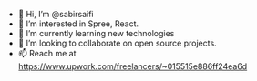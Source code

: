 - 👋 Hi, I’m @sabirsaifi
- 👀 I’m interested in Spree, React.
- 🌱 I’m currently learning new technologies
- 💞️ I’m looking to collaborate on open source projects.
- 📫  Reach me at https://www.upwork.com/freelancers/~015515e886ff24ea6d

<!---
sabirsaifi/sabirsaifi is a ✨ special ✨ repository because its `README.md` (this file) appears on your GitHub profile.
You can click the Preview link to take a look at your changes.
--->
